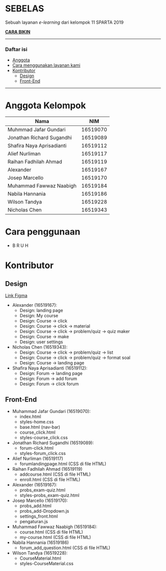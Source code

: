 # SEBELAS <a name="top"></a>
Sebuah layanan _e-learning_ dari kelompok 11 SPARTA 2019

[**CARA BIKIN**](./docs/cara-kerja.md)

---

### Daftar isi
* [Anggota](#anggota)
* [Cara menggunakan layanan kami](#pemakaian)
* [Kontributor](#kontributor)
  * [Design](#kontributor-des)
  * [Front-End](#kontributor-fre)

---

# Anggota Kelompok<a name="anggota"></a>
| Nama                      | NIM      |
|---------------------------|----------|
| Muhmmad Jafar Gundari     | 16519070 |
| Jonathan Richard Sugandhi | 16519089 |
| Shafira Naya Aprisadianti | 16519112 |
| Alief Nurliman            | 16519117 |
| Raihan Fadhilah Ahmad     | 16519119 |
| Alexander                 | 16519167 |
| Josep Marcello            | 16519170 |
| Muhammad Fawwaz Naabigh   | 16519184 |
| Nabila Hannania           | 16519186 |
| Wilson Tandya             | 16519228 |
| Nicholas Chen             | 16519343 |

# Cara penggunaan<a name="pemakaian"></a>
* B R U H

# Kontributor<a name="kontributor"></a>

## Design<a name="kontributor-des"></a>
[Link Figma](https://www.figma.com/file/UcuA324uCahOLBui7XPoF2/Untitled?node-id=0%3A1)
* Alexander (16519167):
  * Design: landing page
  * Design: My course
  * Design: Course -> click
  * Design: Course -> click -> material
  * Design: Course -> click -> problem/quiz -> quiz maker
  * Design: Course -> make
  * Design: user settings
* Nicholas Chen (16519343):
  * Design: Course -> click -> problem/quiz -> list
  * Design: Course -> click -> problem/quiz -> format soal
  * Design: Course -> landing page
* Shafira Naya Aprisadianti (16519112):
  * Design: Forum -> landing page
  * Design: Forum -> add forum
  * Design: Forum -> click forum

## Front-End<a name="kontributor-fre"></a>
* Muhammad Jafar Gundari (16519070):
  * index.html
  * styles-home.css
  * base.html (nav-bar)
  * course\_click.html
  * styles-course\_click.css
* Jonathan Richard Sugandhi (16519089):
  * forum-click.html
  * styles-forum\_click.css
* Alief Nurliman (16519117)
  * forumlandingpage.html (CSS di file HTML)
* Raihan Fadhilah Ahmad (16519119)
  * addcourse.html (CSS di file HTML)
  * enroll.html (CSS di file HTML)
* Alexander (16519167):
  * probs\_exam-quiz.html
  * styles-probs\_exam-quiz.html
* Josep Marcello (16519170):
  * probs\_add.html
  * probs\_add-Dropdown.js
  * settings\_front.html
  * pengaturan.js
* Muhammad Fawwaz Naabigh (16519184):
  * course.html (CSS di file HTML)
  * my-course.html (CSS di file HTML)
* Nabila Hannania (16519186)
  * forum\_add\_question.html (CSS di file HTML)
* Wilson Tandya (16519228):
  * CourseMaterial.html
  * styles-CourseMaterial.css
